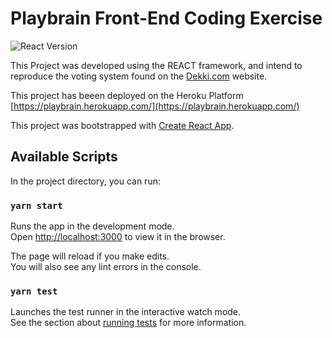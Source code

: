 # Playbrain Front-End Coding Exercise
![React Version](https://img.shields.io/badge/React-16.8.4-green.svg)

This Project was developed using the REACT framework, and intend to reproduce the voting system found on the [Dekki.com](https://dekki.com/en/tournaments/t/rumblestone/voting) website.

This project has beeen deployed on the Heroku Platform [https://playbrain.herokuapp.com/](https://playbrain.herokuapp.com/)


This project was bootstrapped with [Create React App](https://github.com/facebook/create-react-app).

## Available Scripts

In the project directory, you can run:

### `yarn start`

Runs the app in the development mode.<br>
Open [http://localhost:3000](http://localhost:3000) to view it in the browser.

The page will reload if you make edits.<br>
You will also see any lint errors in the console.

### `yarn test`

Launches the test runner in the interactive watch mode.<br>
See the section about [running tests](https://facebook.github.io/create-react-app/docs/running-tests) for more information.


